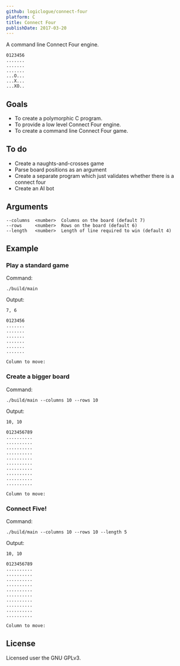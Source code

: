```yaml
---
github: logiclogue/connect-four
platform: C
title: Connect Four
publishDate: 2017-03-20
---
```


A command line Connect Four engine.

```
0123456
.......
.......
.......
...O...
...X...
...XO..
```

## Goals

- To create a polymorphic C program.
- To provide a low level Connect Four engine.
- To create a command line Connect Four game.

## To do

- Create a naughts-and-crosses game
- Parse board positions as an argument
- Create a separate program which just validates whether there is a connect four
- Create an AI bot

## Arguments

```
--columns  <number>  Columns on the board (default 7)
--rows     <number>  Rows on the board (default 6)
--length   <number>  Length of line required to win (default 4)
```

## Example

### Play a standard game

Command:

`./build/main`

Output:

```
7, 6

0123456
.......
.......
.......
.......
.......
.......

Column to move: 
```

### Create a bigger board

Command:

`./build/main --columns 10 --rows 10`

Output:

```
10, 10

0123456789
..........
..........
..........
..........
..........
..........
..........
..........
..........
..........

Column to move: 
```

### Connect Five!

Command:

`./build/main --columns 10 --rows 10 --length 5`

Output:

```
10, 10

0123456789
..........
..........
..........
..........
..........
..........
..........
..........
..........
..........

Column to move: 
```

## License

Licensed user the GNU GPLv3.
